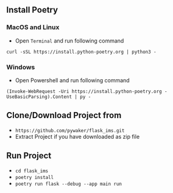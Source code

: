
## Install Poetry

### MacOS and Linux

- Open `Terminal` and run following command

`curl -sSL https://install.python-poetry.org | python3 -`


### Windows

- Open Powershell and run following command

`(Invoke-WebRequest -Uri https://install.python-poetry.org -UseBasicParsing).Content | py -`


## Clone/Download Project from

- `https://github.com/pywaker/flask_ims.git`
- Extract Project if you have downloaded as zip file


## Run Project

- `cd flask_ims`
- `poetry install`
- `poetry run flask --debug --app main run`

